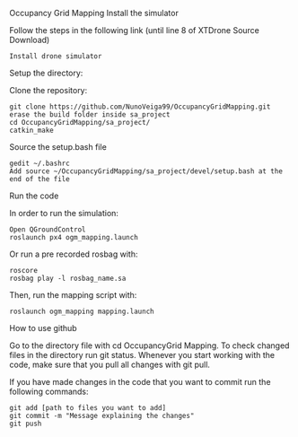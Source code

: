 Occupancy Grid Mapping
Install the simulator

Follow the steps in the following link (until line 8 of XTDrone Source Download)

    Install drone simulator

Setup the directory:

Clone the repository:

    git clone https://github.com/NunoVeiga99/OccupancyGridMapping.git
    erase the build folder inside sa_project
    cd OccupancyGridMapping/sa_project/
    catkin_make

Source the setup.bash file

    gedit ~/.bashrc
    Add source ~/OccupancyGridMapping/sa_project/devel/setup.bash at the end of the file

Run the code

In order to run the simulation:

    Open QGroundControl
    roslaunch px4 ogm_mapping.launch

Or run a pre recorded rosbag with:

    roscore
    rosbag play -l rosbag_name.sa

Then, run the mapping script with:

    roslaunch ogm_mapping mapping.launch

How to use github

Go to the directory file with cd OccupancyGrid Mapping. To check changed files in the directory run git status. Whenever you start working with the code, make sure that you pull all changes with git pull.

If you have made changes in the code that you want to commit run the following commands:

    git add [path to files you want to add]
    git commit -m "Message explaining the changes"
    git push

